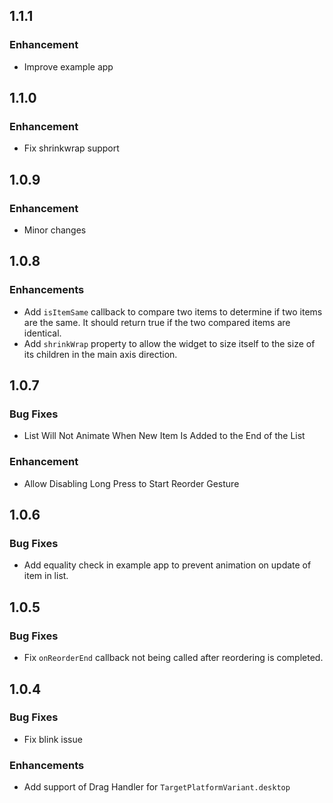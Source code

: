 ## 1.1.1

### Enhancement
- Improve example app

## 1.1.0

### Enhancement
- Fix shrinkwrap support

## 1.0.9

### Enhancement
- Minor changes

## 1.0.8

### Enhancements
- Add `isItemSame` callback to compare two items to determine if two items are the same. It should return true if the two compared items are identical.
- Add `shrinkWrap` property to allow the widget to size itself to the size of its children in the main axis direction.

## 1.0.7

### Bug Fixes
- List Will Not Animate When New Item Is Added to the End of the List 

### Enhancement
- Allow Disabling Long Press to Start Reorder Gesture

## 1.0.6 

### Bug Fixes
- Add equality check in example app to prevent animation on update of item in list.

## 1.0.5 

### Bug Fixes
- Fix `onReorderEnd` callback not being called after reordering is completed.

## 1.0.4 

### Bug Fixes
- Fix blink issue

### Enhancements
- Add support of Drag Handler for `TargetPlatformVariant.desktop`





